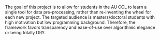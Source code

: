 The goal of this project is to allow for students in the AU CCL to learn a single tool for data pre-processing, rather than re-inventing the wheel for each new project. The targeted audience is masters/doctoral students with high motivation but low programming background. Therefore, the framework favors transparency and ease-of-use over algorithmic elegance or being totally DRY.